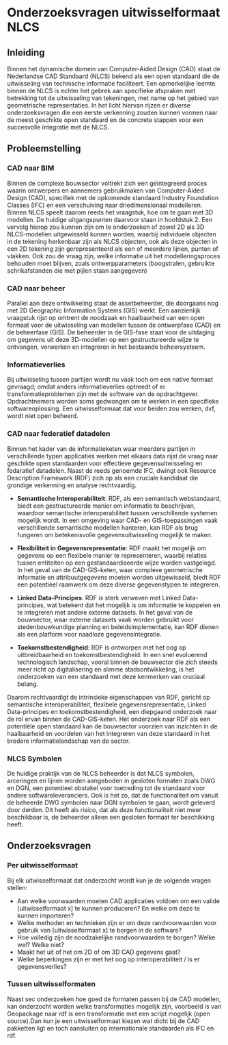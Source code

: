 # Onderzoeksvragen uitwisselformaat NLCS

## Inleiding
Binnen het dynamische domein van Computer-Aided Design (CAD) staat de Nederlandse CAD Standaard (NLCS) bekend als een open standaard die de uitwisseling van technische informatie faciliteert. Een opmerkelijke leemte binnen de NLCS is echter het gebrek aan specifieke afspraken met betrekking tot de uitwisseling van tekeningen, met name op het gebied van geometrische representaties. In het licht hiervan rijzen er diverse onderzoeksvragen die een eerste verkenning zouden kunnen vormen naar de meest geschikte open standaard en de concrete stappen voor een succesvolle integratie met de NLCS.

## Probleemstelling

### CAD naar BIM
Binnen de complexe bouwsector voltrekt zich een geïntegreerd proces waarin ontwerpers en aannemers gebruikmaken van Computer-Aided Design (CAD), specifiek met de opkomende standaard Industry Foundation Classes (IFC) en een verschuiving naar driedimensionaal modelleren. Binnen NLCS speelt daarom reeds het vraagstuk, hoe om te gaan met 3D modellen. De huidige uitgangspunten daarvoor staan in hoofdstuk 2. Een vervolg hierop zou kunnen zijn om te onderzoeken of zowel 2D als 3D NLCS-modellen uitgewisseld kunnen worden, waarbij individuele objecten in de tekening herkenbaar zijn als NLCS objecten, ook als deze objecten in een 2D tekening zijn gerepresenteerd als een of meerdere lijnen, punten of vlakken. Ook zou de vraag zijn, welke informatie uit het modelleringsproces behouden moet blijven, zoals ontwerpparameters (boogstralen, gebruikte schrikafstanden die met pijlen staan aangegeven)

### CAD naar beheer
Parallel aan deze ontwikkeling staat de assetbeheerder, die doorgaans nog met 2D Geographic Information Systems (GIS) werkt. Een aanzienlijk vraagstuk rijst op omtrent de noodzaak en haalbaarheid van een open formaat voor de uitwisseling van modellen tussen de ontwerpfase (CAD) en de beheerfase (GIS). De beheerder in de GIS-fase staat voor de uitdaging om  gegevens uit deze 3D-modellen op een gestructureerde wijze te ontvangen, verwerken en integreren in het bestaande beheersysteem.

### Informatieverlies
Bij uitwisseling tussen partijen wordt nu vaak toch om een native formaat gevraagd; omdat anders informatieverlies optreedt of er transformatieproblemen zijn met de software van de opdrachtgever. Opdrachtnemers worden soms gedwongen om te werken in een specifieke softwareoplossing. Een uitwisselformaat dat voor beiden zou werken, dxf, wordt niet open beheerd. 

### CAD naar federatief datadelen 
Binnen het kader van de informatieketen waar meerdere partijen in verschillende typen applicaties werken met elkaars data rijst de vraag naar geschikte open standaarden voor effectieve gegevensuitwisseling en fedaratief datadelen. Naast de reeds genoemde IFC, dwingt ook Resource Description Framework (RDF) zich op als een cruciale kandidaat die grondige verkenning en analyse rechtvaardig.

* **Semantische Interoperabiliteit**: RDF, als een semantisch webstandaard, biedt een gestructureerde manier om informatie te beschrijven, waardoor semantische interoperabiliteit tussen verschillende systemen mogelijk wordt. In een omgeving waar CAD- en GIS-toepassingen vaak verschillende semantische modellen hanteren, kan RDF als brug fungeren om betekenisvolle gegevensuitwisseling mogelijk te maken. 

* **Flexibiliteit in Gegevensrepresentatie**: RDF maakt het mogelijk om gegevens op een flexibele manier te representeren, waarbij relaties tussen entiteiten op een gestandaardiseerde wijze worden vastgelegd. In het geval van de CAD-GIS-keten, waar complexe geometrische informatie en attribuutgegevens moeten worden uitgewisseld, biedt RDF een potentieel raamwerk om deze diverse gegevenstypen te integreren. 

* **Linked Data-Principes**: RDF is sterk verweven met Linked Data-principes, wat betekent dat het mogelijk is om informatie te koppelen en te integreren met andere externe datasets. In het geval van de bouwsector, waar externe datasets vaak worden gebruikt voor stedenbouwkundige planning en beleidsimplementatie, kan RDF dienen als een platform voor naadloze gegevensintegratie.

* **Toekomstbestendigheid**: RDF is ontworpen met het oog op uitbreidbaarheid en toekomstbestendigheid. In een snel evoluerend technologisch landschap, vooral binnen de bouwsector die zich steeds meer richt op digitalisering en slimme stadsontwikkeling, is het onderzoeken van een standaard met deze kenmerken van cruciaal belang.

Daarom rechtvaardigt de intrinsieke eigenschappen van RDF, gericht op semantische interoperabiliteit, flexibele gegevensrepresentatie, Linked Data-principes en toekomstbestendigheid, een diepgaand onderzoek naar de rol ervan binnen de CAD-GIS-keten. Het onderzoek naar RDF als een potentiële open standaard kan de bouwsector voorzien van inzichten in de haalbaarheid en voordelen van het integreren van deze standaard in het bredere informatielandschap van de sector.

### NLCS Symbolen
De huidige praktijk van de NLCS beheerder is dat NLCS symbolen, arceringen en lijnen worden aangeboden in gesloten formaten zoals DWG en DGN, een potentieel obstakel voor toetreding tot de standaard voor andere softwareleveranciers. Ook is het zo, dat de functionaliteit om vanuit de beheerde DWG symbolen naar DGN symbolen te gaan, wordt geleverd door derden. Dit heeft als risico, dat als deze functionaliteit niet meer beschikbaar is, de beheerder alleen een gesloten formaat ter beschikking heeft. 


## Onderzoeksvragen

### Per uitwisselformaat
Bij elk uitwisselformaat dat onderzocht wordt kun je de volgende vragen stellen:

* Aan welke voorwaarden moeten CAD applicaties voldoen om een valide [uitwisselformaat x] te kunnen produceren? En welke om deze te kunnen importeren?
* Welke methoden en technieken zijn er om deze randvoorwaarden voor gebruik van [uitwisselformaat x] te borgen in de software? 
* Hoe volledig zijn de noodzakelijke randvoorwaarden te borgen? Welke wel? Welke niet?
* Maakt het uit of het om 2D of om 3D CAD gegevens gaat?
* Welke beperkingen zijn er met het oog op interoperabiliteit / is er gegevensverlies?

### Tussen uitwisselformaten
Naast sec onderzoeken hoe goed de formaten passen bij de CAD modellen, kan onderzocht worden welke transformaties mogelijk zijn, voorbeeld is van Geopackage naar rdf is een transformatie met een script mogelijk (open source).Dan kun je een uitwisselformaat kiezen wat dicht bij de CAD pakketten ligt en toch aansluiten op internationale standaarden als IFC en rdf.